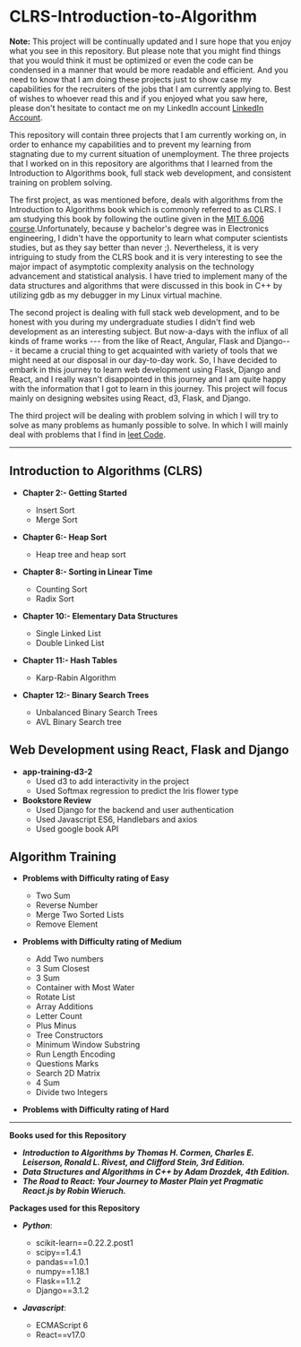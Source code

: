 # CLRS-Introduction-to-Algorithm
**Note:** This project will be continually updated and I sure hope that you enjoy what you see in this repository. But please note that you might find things that you would think it must be optimized or even the code can be condensed in a manner that would be more readable and efficient. And you need to know that I am doing these projects just to show case my capabilities for the recruiters of the jobs that I am currently applying to. Best of wishes to whoever read this and if you enjoyed what you saw here, please don't hesitate to contact me on my LinkedIn account [LinkedIn Account](https://www.linkedin.com/in/rashidalazzoni/).

This repository will contain three projects that I am currently working on, in order to enhance my capabilities and to prevent my learning from stagnating due to my current situation of unemployment. The three projects that I worked on in this repository are algorithms that I learned from the Introduction to Algorithms book, full stack web development, and consistent training on problem solving.

The first project, as was mentioned before, deals with algorithms from the Introduction to Algorithms book which is commonly referred to as CLRS. I am studying this book by following the outline given in the [MIT 6.006 course](https://ocw.mit.edu/courses/electrical-engineering-and-computer-science/6-006-introduction-to-algorithms-fall-2011/index.htm).Unfortunately, because  y bachelor's degree was in Electronics engineering, I didn't have the opportunity to learn what computer scientists studies, but as they say better than never ;). Nevertheless, it is very intriguing to study from the CLRS book and it is very interesting to see the major impact of asymptotic complexity analysis on the technology advancement and statistical analysis. I have tried to implement many of the data structures and algorithms that were discussed in this book in C++ by utilizing gdb  as my debugger in my Linux virtual machine.

The second project is dealing with full stack web development, and to be honest with you during my undergraduate studies I didn't find web development as an interesting subject. But now-a-days with the influx of all kinds of frame works --- from the like of React, Angular, Flask and Django--- it became a crucial thing to get acquainted with variety of tools that we might need at our disposal in our day-to-day work. So, I have decided to embark in this journey to learn web development using Flask, Django and React, and I really wasn't disappointed in this journey and I am quite happy with the information that I got to learn in this journey. This project will focus mainly on designing websites using React, d3, Flask, and Django.

The third project will be dealing with problem solving in which I will try to solve as many problems as humanly possible to solve. In which I will mainly deal with problems that I find in  [leet Code](https://leetcode.com/problemset/all/).

--------------------------------------------------------------------------------------------------------
## Introduction to Algorithms (CLRS)
   * **Chapter 2:- Getting Started**
       * Insert Sort
       * Merge Sort
       
   * **Chapter 6:- Heap Sort**
       * Heap tree and heap sort

   * **Chapter 8:- Sorting in Linear Time**
       * Counting Sort
       * Radix Sort

   * **Chapter 10:- Elementary Data Structures**
       * Single Linked List
       * Double Linked List
    
   * **Chapter 11:- Hash Tables**
       * Karp-Rabin Algorithm
    
   * **Chapter 12:- Binary Search Trees**
       * Unbalanced Binary Search Trees
       * AVL Binary Search tree

## Web Development using React, Flask and Django

   * **app-training-d3-2**
       * Used d3 to add interactivity in the project
       * Used Softmax regression to predict the Iris flower type
   * **Bookstore Review**
       * Used Django for the backend and user authentication
       * Used Javascript ES6, Handlebars and axios
       * Used google book API
       
## Algorithm Training

   * **Problems with Difficulty rating of Easy**
       * Two Sum
       * Reverse Number
       * Merge Two Sorted Lists
       * Remove Element

   * **Problems with Difficulty rating of Medium**
       * Add Two numbers
       * 3 Sum Closest
       * 3 Sum
       * Container with Most Water
       * Rotate List
       * Array Additions
       * Letter Count
       * Plus Minus
       * Tree Constructors
       * Minimum Window Substring
       * Run Length Encoding
       * Questions Marks
       * Search 2D Matrix
       * 4 Sum
       * Divide two Integers
      
   * **Problems with Difficulty rating of Hard**
--------------------------------------------------------------------------------------------------------
**Books used for this Repository**
  * ***Introduction to Algorithms by Thomas H. Cormen, Charles E. Leiserson, Ronald L. Rivest, and Clifford Stein, 3rd Edition.***
  * ***Data Structures and Algorithms in C++ by Adam Drozdek, 4th Edition.***
  * ***The Road to React: Your Journey to Master Plain yet Pragmatic React.js by Robin Wieruch.***


**Packages used for this Repository**
  * ***Python***:
    * scikit-learn==0.22.2.post1
    * scipy==1.4.1
    * pandas==1.0.1
    * numpy==1.18.1
    * Flask==1.1.2
    * Django==3.1.2

  * ***Javascript***:
    * ECMAScript 6
    * React==v17.0


 
